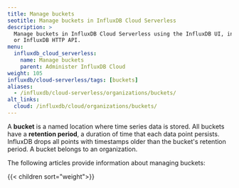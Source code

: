 ```yaml
---
title: Manage buckets
seotitle: Manage buckets in InfluxDB Cloud Serverless
description: >
  Manage buckets in InfluxDB Cloud Serverless using the InfluxDB UI, influx CLI,
  or InfluxDB HTTP API.
menu:
  influxdb_cloud_serverless:
    name: Manage buckets
    parent: Administer InfluxDB Cloud
weight: 105
influxdb/cloud-serverless/tags: [buckets]
aliases:
  - /influxdb/cloud-serverless/organizations/buckets/
alt_links:
  cloud: /influxdb/cloud/organizations/buckets/
---
```


A **bucket** is a named location where time series data is stored.
All buckets have a **retention period**, a duration of time that each data point persists.
InfluxDB drops all points with timestamps older than the bucket's retention period.
A bucket belongs to an organization.

The following articles provide information about managing buckets:

{{< children sort="weight">}}

